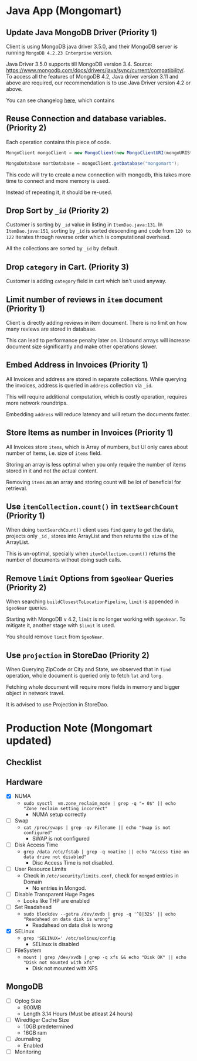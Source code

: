# Java App (Mongomart)

## Update Java MongoDB Driver (Priority 1)

Client is using MongoDB java driver 3.5.0, and their MongoDB server is running `MongoDB 4.2.23 Enterprise` version. 

Java Driver 3.5.0 supports till MongoDB version 3.4. Source: https://www.mongodb.com/docs/drivers/java/sync/current/compatibility/. To access all the features of MongoDB 4.2, Java driver version 3.11 and above are required, our recommendation is to use Java Driver version 4.2 or above. 

You can see changelog [here](https://github.com/mongodb/mongo-java-driver/release), which contains 

## Reuse Connection and database variables. (Priority 2)

Each operation contains this piece of code. 

```java
MongoClient mongoClient = new MongoClient(new MongoClientURI(mongoURIString));

MongoDatabase martDatabase = mongoClient.getDatabase("mongomart");
```

This code will try to create a new connection with mongodb, this takes more time to connect and more memory is used.

Instead of repeating it, it should be re-used.

## Drop Sort by `_id` (Priority 2)

Customer is sorting by `_id` value in listing in `ItemDao.java:131`. In `ItemDao.java:151`, sorting by `_id` is sorted descending and code from `120 to 122` iterates through reverse order which is computational overhead.

All the collections are sorted by `_id` by default. 

## Drop `category` in Cart. (Priority 3)

Customer is adding `category` field in cart which isn't used anyway.

## Limit number of reviews in `item` document (Priority 1)

Client is directly adding reviews in item document. There is no limit on how many reviews are stored in database.

This can lead to performance penalty later on. Unbound arrays will increase document size significantly and make other operations slower.

## Embed Address in Invoices (Priority 1)

All Invoices and address are stored in separate collections. While querying the invoices, address is queried in `address` collection via `_id`. 

This will require additional computation, which is costly operation, requires more network roundtrips. 

Embedding `address` will reduce latency and will return the documents faster.

## Store Items as number in Invoices (Priority 1)

All Invoices store `items`, which is Array of numbers, but UI only cares about number of Items, i.e. size of `items` field. 

Storing an array is less optimal when you only require the number of items stored in it and not the actual content. 

Removing `items` as an array and storing count will be lot of beneficial for retrieval.

## Use `itemCollection.count()` in `textSearchCount` (Priority 1)

When doing `textSearchCount()` client uses `find` query to get the data, projects only `_id` , stores into ArrayList and then returns the `size` of the ArrayList.

This is un-optimal, specially when `itemCollection.count()` returns the number of documents without doing such calls.

## Remove `limit` Options from `$geoNear` Queries (Priority 2)

When searching `buildClosestToLocationPipeline`, `limit` is appended in `$geoNear` queries.

Starting with MongoDB v 4.2, `limit` is no longer working with `$geoNear`. To mitigate it, another stage with `$limit` is used.

You should remove `limit` from `$geoNear`.

## Use `projection` in StoreDao (Priority 2)

When Querying ZipCode or City and State, we observed that in `find` operation, whole document is queried only to fetch `lat` and `long`. 

Fetching whole document will require more fields in memory and bigger object in network travel.

It is advised to use Projection in StoreDao.


# Production Note (Mongomart updated)

## Checklist

## Hardware
- [x] NUMA
	- `sudo sysctl  vm.zone_reclaim_mode | grep -q "= 0$" || echo "Zone reclaim setting incorrect"`
		- NUMA setup correctly
- [ ] Swap
	- `cat /proc/swaps | grep -qv Filename || echo "Swap is not configured"`
		- SWAP is not configured
- [ ] Disk Access Time
	- `grep /data /etc/fstab | grep -q noatime || echo "Access time on data drive not disabled"`
		- Disc Access Time is not disabled.
- [ ] User Resource Limits
	- Check in `/etc/security/limits.conf`, check for `mongod` entries in Domain
		- No entries in Mongod.
- [ ] Disable Transparent Huge Pages
	- Looks like THP are enabled
- [ ] Set Readahead
	- `sudo blockdev --getra /dev/xvdb | grep -q '^8|32$' || echo "Readahead on data disk is wrong" `
		- Readahead on data disk is wrong
- [x] SELinux
	- `grep 'SELINUX=' /etc/selinux/config`
		- SELinux is disabled
- [ ] FileSystem
	- `mount | grep /dev/xvdb | grep -q xfs && echo "Disk OK" || echo "Disk not mounted with xfs"`
		- Disk not mounted with XFS

## MongoDB
- [ ] Oplog Size
	- 900MB
	- Length 3.14 Hours (Must be atleast 24 hours)
- [ ] Wiredtiger Cache Size
	- 10GB predetermined
	- 16GB ram
- [ ] Journaling
	- Enabled
- [ ] Monitoring
